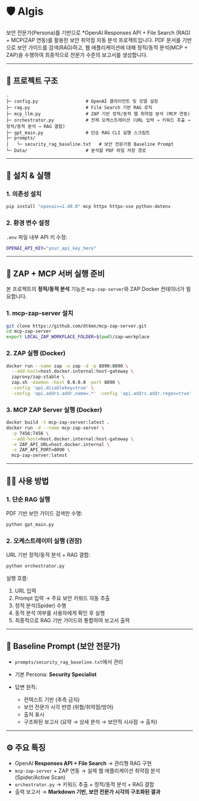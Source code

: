 # 🛡️ AIgis

보안 전문가(Persona)를 기반으로 *OpenAI Responses API + File Search (RAG) + MCP(ZAP 연동)를 활용한 보안 취약점 자동 분석 프로젝트입니다.
PDF 문서를 기반으로 보안 가이드를 검색(RAG)하고, 웹 애플리케이션에 대해 정적/동적 분석(MCP + ZAP)을 수행하여 최종적으로 전문가 수준의 보고서를 생성합니다.

---

## 📂 프로젝트 구조

```
.
├─ config.py                  # OpenAI 클라이언트 및 모델 설정
├─ rag.py                     # File Search 기반 RAG 로직
├─ mcp_llm.py                 # ZAP 기반 정적/동적 웹 취약점 분석 (MCP 연동)
├─ orchestrator.py            # 전체 오케스트레이션 (URL 입력 → 키워드 추출 → 정적/동적 분석 → RAG 결합)
├─ gpt_main.py                # 단순 RAG CLI 실행 스크립트
├─ prompts/
│   └─ security_rag_baseline.txt   # 보안 전문가용 Baseline Prompt
└─ Data/                      # 분석할 PDF 파일 저장 경로
```

---

## 🚀 설치 & 실행

### 1. 의존성 설치

```bash
pip install "openai>=1.40.0" mcp httpx httpx-sse python-dotenv
```

### 2. 환경 변수 설정

`.env` 파일 내부 API 키 수정:

```bash
OPENAI_API_KEY="your_api_key_here"
```

---

## 🔧 ZAP + MCP 서버 실행 준비

본 프로젝트의 **정적/동적 분석** 기능은 `mcp-zap-server`와 ZAP Docker 컨테이너가 필요합니다.

### 1. mcp-zap-server 설치

```bash
git clone https://github.com/dtkmn/mcp-zap-server.git
cd mcp-zap-server
export LOCAL_ZAP_WORKPLACE_FOLDER=$(pwd)/zap-workplace
```

### 2. ZAP 실행 (Docker)

```bash
docker run --name zap -u zap -d -p 8090:8090 \
  --add-host=host.docker.internal:host-gateway \
  zaproxy/zap-stable \
  zap.sh -daemon -host 0.0.0.0 -port 8090 \
  -config 'api.disablekey=true' \
  -config 'api.addrs.addr.name=.*' -config 'api.addrs.addr.regex=true'
```

### 3. MCP ZAP Server 실행 (Docker)

```bash
docker build -t mcp-zap-server:latest .
docker run -d --name mcp-zap-server \
  -p 7456:7456 \
  --add-host=host.docker.internal:host-gateway \
  -e ZAP_API_URL=host.docker.internal \
  -e ZAP_API_PORT=8090 \
  mcp-zap-server:latest
```

---

## 🧑‍💻 사용 방법

### 1. 단순 RAG 실행

PDF 기반 보안 가이드 검색만 수행:

```bash
python gpt_main.py
```

### 2. 오케스트레이터 실행 (권장)

URL 기반 정적/동적 분석 + RAG 결합:

```bash
python orchestrator.py
```

실행 흐름:

1. URL 입력
2. Prompt 입력 → 주요 보안 키워드 자동 추출
3. 정적 분석(Spider) 수행
4. 동적 분석 여부를 사용자에게 확인 후 실행
5. 최종적으로 RAG 기반 가이드와 통합하여 보고서 출력

---

## 📝 Baseline Prompt (보안 전문가)

* `prompts/security_rag_baseline.txt`에서 관리
* 기본 Persona: **Security Specialist**
* 답변 원칙:

  * 컨텍스트 기반 (추측 금지)
  * 보안 전문가 시각 반영 (위협/취약점/방어)
  * 출처 표시
  * 구조화된 보고서 (요약 → 상세 분석 → 보안적 시사점 → 출처)

---

## ⚙️ 주요 특징

* OpenAI **Responses API + File Search** → 관리형 RAG 구현
* `mcp-zap-server` + ZAP 연동 → 실제 웹 애플리케이션 취약점 분석 (Spider/Active Scan)
* `orchestrator.py` → 키워드 추출 + 정적/동적 분석 + RAG 결합
* 출력 보고서 → **Markdown 기반, 보안 전문가 시각의 구조화된 결과**
